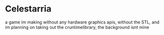 # Celestarria

a game im making without any hardware graphics apis, without the STL, and im planning on taking out the cruntimelibrary, the background isnt mine
